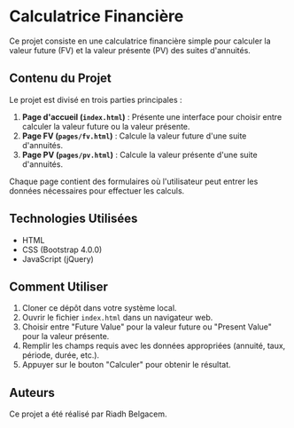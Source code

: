 # Calculatrice Financière

Ce projet consiste en une calculatrice financière simple pour calculer la valeur future (FV) et la valeur présente (PV) des suites d'annuités.

## Contenu du Projet

Le projet est divisé en trois parties principales :

1. **Page d'accueil (`index.html`)** : Présente une interface pour choisir entre calculer la valeur future ou la valeur présente.
2. **Page FV (`pages/fv.html`)** : Calcule la valeur future d'une suite d'annuités.
3. **Page PV (`pages/pv.html`)** : Calcule la valeur présente d'une suite d'annuités.

Chaque page contient des formulaires où l'utilisateur peut entrer les données nécessaires pour effectuer les calculs.

## Technologies Utilisées

- HTML
- CSS (Bootstrap 4.0.0)
- JavaScript (jQuery)

## Comment Utiliser

1. Cloner ce dépôt dans votre système local.
2. Ouvrir le fichier `index.html` dans un navigateur web.
3. Choisir entre "Future Value" pour la valeur future ou "Present Value" pour la valeur présente.
4. Remplir les champs requis avec les données appropriées (annuité, taux, période, durée, etc.).
5. Appuyer sur le bouton "Calculer" pour obtenir le résultat.

## Auteurs

Ce projet a été réalisé par Riadh Belgacem.
